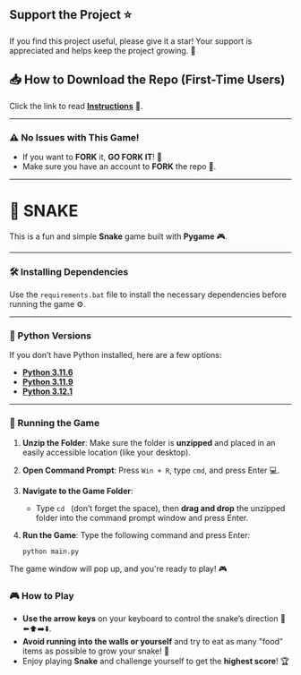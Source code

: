 ## Support the Project ⭐

If you find this project useful, please give it a star! Your support is appreciated and helps keep the project growing. 🌟


## 📥 How to Download the Repo (First-Time Users)

Click the link to read [**Instructions**](https://www.gitprojects.fnbubbles420.org/how-to-download-repos) 📄.

---

### ⚠️ No Issues with This Game!

- If you want to **FORK** it, **GO FORK IT**! 🍴
- Make sure you have an account to **FORK** the repo 🔐.

---

# 🐍 SNAKE

This is a fun and simple **Snake** game built with **Pygame** 🎮.

---

### 🛠️ Installing Dependencies

Use the `requirements.bat` file to install the necessary dependencies before running the game ⚙️.

---

### 🐍 Python Versions

If you don’t have Python installed, here are a few options:

- [**Python 3.11.6**](https://github.com/KernFerm/Py3.11.6installer)
- [**Python 3.11.9**](https://github.com/KernFerm/Py3.11.9installer)
- [**Python 3.12.1**](https://github.com/KernFerm/Py3.12.1-installer-batch)

---

### 🚀 Running the Game

1. **Unzip the Folder**: Make sure the folder is **unzipped** and placed in an easily accessible location (like your desktop).
2. **Open Command Prompt**: Press `Win + R`, type `cmd`, and press Enter 💻.
3. **Navigate to the Game Folder**: 
   - Type `cd ` (don’t forget the space), then **drag and drop** the unzipped folder into the command prompt window and press Enter.
4. **Run the Game**: Type the following command and press Enter:

   ```
   python main.py
   ```
The game window will pop up, and you're ready to play! 🎮

### 🎮 How to Play

- **Use the arrow keys** on your keyboard to control the snake’s direction 🐍⬅️⬆️➡️⬇️.
- **Avoid running into the walls or yourself** and try to eat as many "food" items as possible to grow your snake! 🍎
- Enjoy playing **Snake** and challenge yourself to get the **highest score**! 🏆


   
